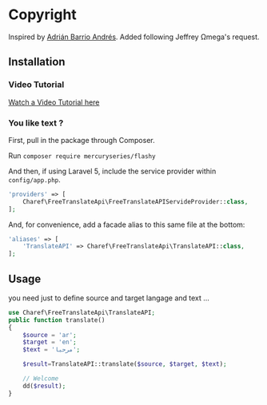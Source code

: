 # Copyright
Inspired by [Adrián Barrio Andrés](https://github.com/statickidz). Added following Jeffrey Ωmega's request.

## Installation

### Video Tutorial

[Watch a Video Tutorial here](https://www.youtube.com/watch?v=GXMLd7F9o94)

### You like text ?

First, pull in the package through Composer.

Run `composer require mercuryseries/flashy`

And then, if using Laravel 5, include the service provider within `config/app.php`.

```php
'providers' => [
    Charef\FreeTranslateApi\FreeTranslateAPIServideProvider::class,
];
```

And, for convenience, add a facade alias to this same file at the bottom:

```php
'aliases' => [
    'TranslateAPI' => Charef\FreeTranslateApi\TranslateAPI::class,
];
```

## Usage

you need just to define source and target langage and text ...

```php
use Charef\FreeTranslateApi\TranslateAPI;
public function translate()
{
    $source = 'ar';
    $target = 'en';
    $text = 'مرحبا';

    $result=TranslateAPI::translate($source, $target, $text);

    // Welcome
    dd($result);
}
```
